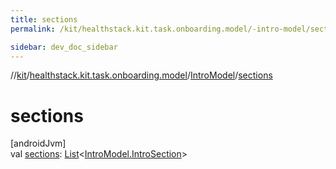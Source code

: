 ```yaml
---
title: sections
permalink: /kit/healthstack.kit.task.onboarding.model/-intro-model/sections.html

sidebar: dev_doc_sidebar
---
```

//[kit](../../../index.html)/[healthstack.kit.task.onboarding.model](../index.html)/[IntroModel](index.html)/[sections](sections.html)



# sections



[androidJvm]\
val [sections](sections.html): [List](https://kotlinlang.org/api/latest/jvm/stdlib/kotlin.collections/-list/index.html)&lt;[IntroModel.IntroSection](-intro-section/index.html)&gt;




